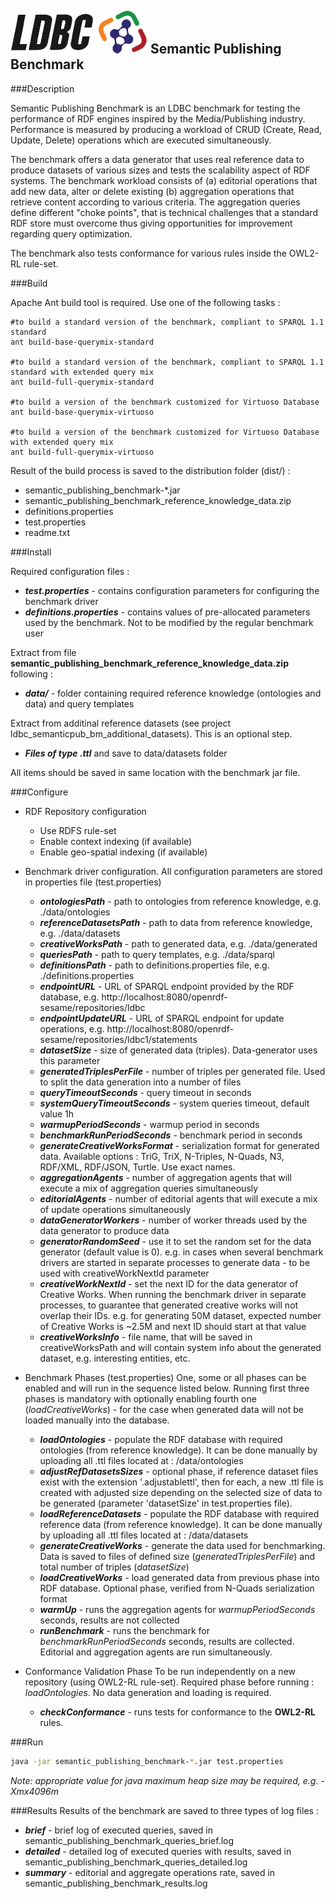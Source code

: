 ![LDBC Logo](ldbc_logo.png)
Semantic Publishing Benchmark
-----------------------------

###Description

Semantic Publishing Benchmark is an LDBC benchmark for testing the performance of RDF engines inspired by the Media/Publishing industry.
Performance is measured by producing a workload of CRUD (Create, Read, Update, Delete) operations which are executed simultaneously.

The benchmark offers a data generator that uses real reference data to produce datasets of various sizes and tests the scalability aspect
of RDF systems. The benchmark workload consists of (a) editorial operations that add new data, alter or delete existing (b) aggregation
operations that retrieve content according to various criteria. The aggregation queries define different "choke points", that is technical 
challenges that a standard RDF store must overcome thus giving opportunities for improvement regarding query optimization.

The benchmark also tests conformance for various rules inside the OWL2-RL rule-set.

###Build

Apache Ant build tool is required. Use one of the following tasks : 

```
#to build a standard version of the benchmark, compliant to SPARQL 1.1 standard
ant build-base-querymix-standard

#to build a standard version of the benchmark, compliant to SPARQL 1.1 standard with extended query mix
ant build-full-querymix-standard

#to build a version of the benchmark customized for Virtuoso Database
ant build-base-querymix-virtuoso

#to build a version of the benchmark customized for Virtuoso Database with extended query mix
ant build-full-querymix-virtuoso
```

Result of the build process is saved to the distribution folder (dist/) : 
* semantic_publishing_benchmark-*.jar
* semantic_publishing_benchmark_reference_knowledge_data.zip
* definitions.properties
* test.properties
* readme.txt

###Install

Required configuration files : 

* ***test.properties*** - contains configuration parameters for configuring the benchmark driver
* ***definitions.properties*** - contains values of pre-allocated parameters used by the benchmark. Not to be modified by the regular benchmark user

Extract from file **semantic_publishing_benchmark_reference_knowledge_data.zip** following : 

* ***data/*** - folder containing required reference knowledge (ontologies and data) and query templates

Extract from additinal reference datasets (see project ldbc_semanticpub_bm_additional_datasets). This is an optional step.

* ***Files of type .ttl*** and save to data/datasets folder

All items should be saved in same location with the benchmark jar file.

###Configure

* RDF Repository configuration
  * Use RDFS rule-set
  * Enable context indexing (if available)
  * Enable geo-spatial indexing (if available)

* Benchmark driver configuration. All configuration parameters are stored in properties file (test.properties)

  * ***ontologiesPath*** - path to ontologies from reference knowledge, e.g. ./data/ontologies
  * ***referenceDatasetsPath*** - path to data from reference knowledge, e.g. ./data/datasets
  * ***creativeWorksPath*** - path to generated data, e.g. ./data/generated
  * ***queriesPath*** - path to query templates, e.g. ./data/sparql
  * ***definitionsPath*** - path to definitions.properties file, e.g. ./definitions.properties
  * ***endpointURL*** - URL of SPARQL endpoint provided by the RDF database, e.g. http://localhost:8080/openrdf-sesame/repositories/ldbc
  * ***endpointUpdateURL*** - URL of SPARQL endpoint for update operations, e.g. http://localhost:8080/openrdf-sesame/repositories/ldbc1/statements
  * ***datasetSize*** - size of generated data (triples). Data-generator uses this parameter
  * ***generatedTriplesPerFile*** - number of triples per generated file. Used to split the data generation into a number of files
  * ***queryTimeoutSeconds*** - query timeout in seconds
  * ***systemQueryTimeoutSeconds*** -	system queries timeout, default value 1h
  * ***warmupPeriodSeconds*** - warmup period in seconds
  * ***benchmarkRunPeriodSeconds*** - benchmark period in seconds
  * ***generateCreativeWorksFormat*** - serialization format for generated data. Available options : TriG, TriX, N-Triples, N-Quads, N3, RDF/XML, RDF/JSON, Turtle. Use exact names.
  * ***aggregationAgents*** - number of aggregation agents that will execute a mix of aggregation queries simultaneously
  * ***editorialAgents*** - number of editorial agents that will execute a mix of update operations simultaneously
  * ***dataGeneratorWorkers*** - number of worker threads used by the data generator to produce data
  * ***generatorRandomSeed*** - use it to set the random set for the data generator (default value is 0). e.g. in cases when several benchmark drivers are started in separate processes to generate data - to be used with creativeWorkNextId parameter
  * ***creativeWorkNextId*** - set the next ID for the data generator of Creative Works. When running the benchmark driver in separate processes, to guarantee that generated creative works will not overlap their IDs. e.g. for generating 50M dataset, expected number of Creative Works is ~2.5M and next ID should start at that value
  * ***creativeWorksInfo*** - file name, that will be saved in creativeWorksPath and will contain system info about the generated dataset, e.g. interesting entities, etc.
  
* Benchmark Phases (test.properties)
    One, some or all phases can be enabled and will run in the sequence listed below. Running first three phases is mandatory with optionally enabling fourth one (*loadCreativeWorks*) - for the case when generated data will not be loaded manually into the database.
  
  * ***loadOntologies*** - populate the RDF database with required ontologies (from reference knowledge). It can be done manually by uploading all .ttl files located at : /data/ontologies
  * ***adjustRefDatasetsSizes*** - optional phase, if reference dataset files exist with the extension '.adjustablettl', then for each, a new .ttl file is created with adjusted size depending on the selected size of data to be generated (parameter 'datasetSize' in test.properties file).
  * ***loadReferenceDatasets*** - populate the RDF database with required reference data (from reference knowledge). It can be done manually by uploading all .ttl files located at : /data/datasets
  * ***generateCreativeWorks*** - generate the data used for benchmarking. Data is saved to files of defined size (*generatedTriplesPerFile*) and total number of triples (*datasetSize*)
  * ***loadCreativeWorks*** - load generated data from previous phase into RDF database. Optional phase, verified from N-Quads serialization format
  * ***warmUp*** - runs the aggregation agents for *warmupPeriodSeconds* seconds, results are not collected
  * ***runBenchmark*** - runs the benchmark for *benchmarkRunPeriodSeconds* seconds, results are collected. Editorial and aggregation agents are run simultaneously.
 
* Conformance Validation Phase 
    To be run independently on a new repository (using OWL2-RL rule-set). Required phase before running : *loadOntologies*. No data generation and loading is required.
  * ***checkConformance*** - runs tests for conformance to the **OWL2-RL** rules. 

###Run

```sh
java -jar semantic_publishing_benchmark-*.jar test.properties
```
*Note: appropriate value for java maximum heap size may be required, e.g. -Xmx4096m*

###Results
Results of the benchmark are saved to three types of log files :

* ***brief*** - brief log of executed queries, saved in semantic_publishing_benchmark_queries_brief.log
* ***detailed*** - detailed log of executed queries with results, saved in semantic_publishing_benchmark_queries_detailed.log
* ***summary*** - editorial and aggregate operations rate, saved in semantic_publishing_benchmark_results.log